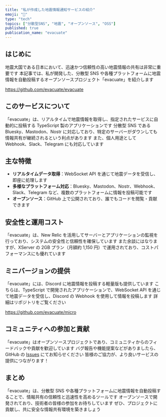 ```yaml
---
title: "私が作成した地震情報通知サービスの紹介"
emoji: "🙌"
type: "tech"
topics: ["分散型SNS", "地震", "オープンソース", "OSS"]
published: true
publication_name: "evacuate"
---
```


## はじめに

地震大国である日本において、迅速かつ信頼性の高い地震情報の共有は非常に重要です
本記事では、私が開発した、分散型 SNS や各種プラットフォームに地震情報を自動投稿するオープンソースプロジェクト「evacuate」を紹介します

https://github.com/evacuate/evacuate

## このサービスについて

「evacuate」は、リアルタイムで地震情報を取得し、指定されたサービスに自動的に投稿する TypeScript 製のアプリケーションです
分散型 SNS である Bluesky、Mastodon、Nostr に対応しており、特定のサーバーがダウンしても情報共有が継続されるという利点があります
また、個人用途として Webhook、Slack、Telegram にも対応しています

## 主な特徴

- **リアルタイムデータ取得**：WebSocket API を通じて地震データを受信し、即座に処理します
- **多様なプラットフォーム対応**：Bluesky、Mastodon、Nostr、Webhook、Slack、Telegram など、複数のプラットフォームに情報を投稿可能です
- **オープンソース**：GitHub 上で公開されており、誰でもコードを閲覧・貢献できます

## 安全性と運用コスト

「evacuate」は、New Relic を活用してサーバーとアプリケーションの監視を行っており、システムの安全性と信頼性を確保しています
また余談にはなりますが、XServer の 2GB プラン（月額約 1,150 円）で運用されており、コストパフォーマンスにも優れています

## ミニバージョンの提供

「evacuate」には、Discord に地震情報を投稿する軽量版も提供しています
こちらは、TypeScript で開発されたアプリケーションで、WebSocket API を通じて地震データを受信し、Discord の Webhook を使用して情報を投稿します
詳細はリポジトリをご覧ください

https://github.com/evacuate/micro

## コミュニティへの参加と貢献

「evacuate」はオープンソースプロジェクトであり、コミュニティからのフィードバックや貢献を歓迎しています
バグ報告や機能提案などがありましたら、GitHub の [Issues](https://github.com/evacuate/evacuate/issues) にてお知らせください
皆様のご協力が、より良いサービスの提供につながります！

## まとめ

「evacuate」は、分散型 SNS や各種プラットフォームに地震情報を自動投稿することで、情報共有の信頼性と迅速性を高めるツールです
オープンソースで開発されており、技術者の皆様の参加をお待ちしています
ぜひ、プロジェクトに貢献し、共に安全な情報共有環境を築きましょう
